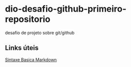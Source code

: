 # dio-desafio-github-primeiro-repositorio
desafio de projeto sobre git/github
## Links úteis 
[Sintaxe Basica Markdown](https://www.markdownguide.org/basic-syntax/)
